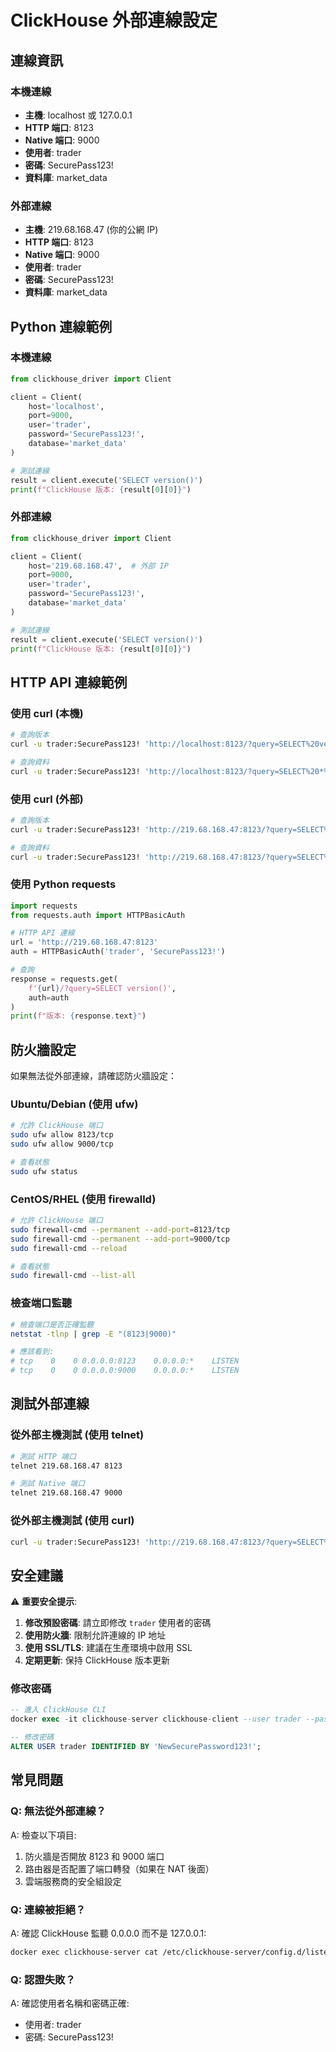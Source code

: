 # ClickHouse 外部連線設定

## 連線資訊

### 本機連線
- **主機**: localhost 或 127.0.0.1
- **HTTP 端口**: 8123
- **Native 端口**: 9000
- **使用者**: trader
- **密碼**: SecurePass123!
- **資料庫**: market_data

### 外部連線
- **主機**: 219.68.168.47 (你的公網 IP)
- **HTTP 端口**: 8123
- **Native 端口**: 9000
- **使用者**: trader
- **密碼**: SecurePass123!
- **資料庫**: market_data

## Python 連線範例

### 本機連線
```python
from clickhouse_driver import Client

client = Client(
    host='localhost',
    port=9000,
    user='trader',
    password='SecurePass123!',
    database='market_data'
)

# 測試連線
result = client.execute('SELECT version()')
print(f"ClickHouse 版本: {result[0][0]}")
```

### 外部連線
```python
from clickhouse_driver import Client

client = Client(
    host='219.68.168.47',  # 外部 IP
    port=9000,
    user='trader',
    password='SecurePass123!',
    database='market_data'
)

# 測試連線
result = client.execute('SELECT version()')
print(f"ClickHouse 版本: {result[0][0]}")
```

## HTTP API 連線範例

### 使用 curl (本機)
```bash
# 查詢版本
curl -u trader:SecurePass123! 'http://localhost:8123/?query=SELECT%20version()'

# 查詢資料
curl -u trader:SecurePass123! 'http://localhost:8123/?query=SELECT%20*%20FROM%20market_data.market_ticks%20LIMIT%205'
```

### 使用 curl (外部)
```bash
# 查詢版本
curl -u trader:SecurePass123! 'http://219.68.168.47:8123/?query=SELECT%20version()'

# 查詢資料
curl -u trader:SecurePass123! 'http://219.68.168.47:8123/?query=SELECT%20*%20FROM%20market_data.market_ticks%20LIMIT%205'
```

### 使用 Python requests
```python
import requests
from requests.auth import HTTPBasicAuth

# HTTP API 連線
url = 'http://219.68.168.47:8123'
auth = HTTPBasicAuth('trader', 'SecurePass123!')

# 查詢
response = requests.get(
    f'{url}/?query=SELECT version()',
    auth=auth
)
print(f"版本: {response.text}")
```

## 防火牆設定

如果無法從外部連線，請確認防火牆設定：

### Ubuntu/Debian (使用 ufw)
```bash
# 允許 ClickHouse 端口
sudo ufw allow 8123/tcp
sudo ufw allow 9000/tcp

# 查看狀態
sudo ufw status
```

### CentOS/RHEL (使用 firewalld)
```bash
# 允許 ClickHouse 端口
sudo firewall-cmd --permanent --add-port=8123/tcp
sudo firewall-cmd --permanent --add-port=9000/tcp
sudo firewall-cmd --reload

# 查看狀態
sudo firewall-cmd --list-all
```

### 檢查端口監聽
```bash
# 檢查端口是否正確監聽
netstat -tlnp | grep -E "(8123|9000)"

# 應該看到:
# tcp    0    0 0.0.0.0:8123    0.0.0.0:*    LISTEN
# tcp    0    0 0.0.0.0:9000    0.0.0.0:*    LISTEN
```

## 測試外部連線

### 從外部主機測試 (使用 telnet)
```bash
# 測試 HTTP 端口
telnet 219.68.168.47 8123

# 測試 Native 端口
telnet 219.68.168.47 9000
```

### 從外部主機測試 (使用 curl)
```bash
curl -u trader:SecurePass123! 'http://219.68.168.47:8123/?query=SELECT%201'
```

## 安全建議

⚠️ **重要安全提示**:

1. **修改預設密碼**: 請立即修改 `trader` 使用者的密碼
2. **使用防火牆**: 限制允許連線的 IP 地址
3. **使用 SSL/TLS**: 建議在生產環境中啟用 SSL
4. **定期更新**: 保持 ClickHouse 版本更新

### 修改密碼
```sql
-- 進入 ClickHouse CLI
docker exec -it clickhouse-server clickhouse-client --user trader --password SecurePass123!

-- 修改密碼
ALTER USER trader IDENTIFIED BY 'NewSecurePassword123!';
```

## 常見問題

### Q: 無法從外部連線？
A: 檢查以下項目:
1. 防火牆是否開放 8123 和 9000 端口
2. 路由器是否配置了端口轉發（如果在 NAT 後面）
3. 雲端服務商的安全組設定

### Q: 連線被拒絕？
A: 確認 ClickHouse 監聽 0.0.0.0 而不是 127.0.0.1:
```bash
docker exec clickhouse-server cat /etc/clickhouse-server/config.d/listen.xml
```

### Q: 認證失敗？
A: 確認使用者名稱和密碼正確:
- 使用者: trader
- 密碼: SecurePass123!
